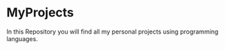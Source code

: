 # MyProjects

In this Repository you will find all my personal projects using programming languages.
